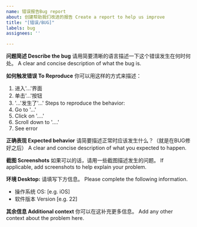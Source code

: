 ```yaml
---
name: 错误报告Bug report
about: 创建帮助我们改进的报告 Create a report to help us improve
title: "[错误/BUG]"
labels: bug
assignees: ''

---
```


**问题简述 Describe the bug**
请用简要清晰的语言描述一下这个错误发生在何时何处。
A clear and concise description of what the bug is.

**如何触发错误 To Reproduce**
你可以用这样的方式来描述：
1. 进入'...'界面
2. 单击'...'按钮
3. '...'发生了'...'
Steps to reproduce the behavior:
1. Go to '...'
2. Click on '....'
3. Scroll down to '....'
4. See error

**正确表现 Expected behavior**
请简要描述正常时应该发生什么？（就是在BUG修好之后）
A clear and concise description of what you expected to happen.

**截图 Screenshots**
如果可以的话，请用一些截图描述发生的问题。
If applicable, add screenshots to help explain your problem.

**环境 Desktop:**
请填写下方信息。
 Please complete the following information.
 - 操作系统 OS: [e.g. iOS]
 - 软件版本 Version [e.g. 22]

**其余信息 Additional context**
你可以在这补充更多信息。
Add any other context about the problem here.
